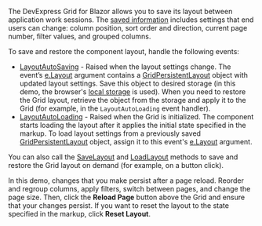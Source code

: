 The DevExpress Grid for Blazor allows you to save its layout between application work sessions. The [saved information](https://docs.devexpress.com/Blazor/DevExpress.Blazor.GridPersistentLayout) includes settings that end users can change: column position, sort order and direction, current page number, filter values, and grouped columns.

To save and restore the component layout, handle the following events:

* [LayoutAutoSaving](https://docs.devexpress.com/Blazor/DevExpress.Blazor.DxGrid.LayoutAutoSaving) - Raised when the layout settings change. The event’s [e.Layout](https://docs.devexpress.com/Blazor/DevExpress.Blazor.GridPersistentLayoutEventArgs.Layout) argument contains a [GridPersistentLayout](https://docs.devexpress.com/Blazor/DevExpress.Blazor.GridPersistentLayout) object with updated layout settings. Save this object to desired storage (in this demo, the browser's [local storage](https://docs.microsoft.com/en-us/aspnet/core/blazor/state-management?view=aspnetcore-6.0&pivots=server#browser-storage-server) is used). When you need to restore the Grid layout, retrieve the object from the storage and apply it to the Grid (for example, in the `LayoutAutoLoading` event handler).
* [LayoutAutoLoading](https://docs.devexpress.com/Blazor/DevExpress.Blazor.DxGrid.LayoutAutoLoading) - Raised when the Grid is initialized. The component starts loading the layout after it applies the initial state specified in the markup. To load layout settings from a previously saved [GridPersistentLayout](https://docs.devexpress.com/Blazor/DevExpress.Blazor.GridPersistentLayout) object, assign it to this event's [e.Layout](https://docs.devexpress.com/Blazor/DevExpress.Blazor.GridPersistentLayoutEventArgs.Layout) argument.

You can also call the [SaveLayout](https://docs.devexpress.com/Blazor/DevExpress.Blazor.DxGrid.SaveLayout) and [LoadLayout](https://docs.devexpress.com/Blazor/DevExpress.Blazor.DxGrid.LoadLayout(DevExpress.Blazor.GridPersistentLayout)) methods to save and restore the Grid layout on demand (for example, on a button click).

In this demo, changes that you make persist after a page reload. Reorder and regroup columns, apply filters, switch between pages, and change the page size. Then, click the **Reload Page** button above the Grid and ensure that your changes persist. If you want to reset the layout to the state specified in the markup, click **Reset Layout**.
